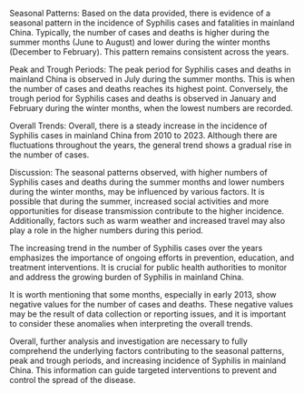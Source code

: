 Seasonal Patterns: 
Based on the data provided, there is evidence of a seasonal pattern in the incidence of Syphilis cases and fatalities in mainland China. Typically, the number of cases and deaths is higher during the summer months (June to August) and lower during the winter months (December to February). This pattern remains consistent across the years.

Peak and Trough Periods: 
The peak period for Syphilis cases and deaths in mainland China is observed in July during the summer months. This is when the number of cases and deaths reaches its highest point. Conversely, the trough period for Syphilis cases and deaths is observed in January and February during the winter months, when the lowest numbers are recorded.

Overall Trends: 
Overall, there is a steady increase in the incidence of Syphilis cases in mainland China from 2010 to 2023. Although there are fluctuations throughout the years, the general trend shows a gradual rise in the number of cases.

Discussion:
The seasonal patterns observed, with higher numbers of Syphilis cases and deaths during the summer months and lower numbers during the winter months, may be influenced by various factors. It is possible that during the summer, increased social activities and more opportunities for disease transmission contribute to the higher incidence. Additionally, factors such as warm weather and increased travel may also play a role in the higher numbers during this period.

The increasing trend in the number of Syphilis cases over the years emphasizes the importance of ongoing efforts in prevention, education, and treatment interventions. It is crucial for public health authorities to monitor and address the growing burden of Syphilis in mainland China.

It is worth mentioning that some months, especially in early 2013, show negative values for the number of cases and deaths. These negative values may be the result of data collection or reporting issues, and it is important to consider these anomalies when interpreting the overall trends.

Overall, further analysis and investigation are necessary to fully comprehend the underlying factors contributing to the seasonal patterns, peak and trough periods, and increasing incidence of Syphilis in mainland China. This information can guide targeted interventions to prevent and control the spread of the disease.